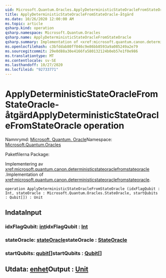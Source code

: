 ```yaml
---
uid: Microsoft.Quantum.Oracles.ApplyDeterministicStateOracleFromStateOracle
title: ApplyDeterministicStateOracleFromStateOracle-åtgärd
ms.date: 10/26/2020 12:00:00 AM
ms.topic: article
qsharp.kind: operation
qsharp.namespace: Microsoft.Quantum.Oracles
qsharp.name: ApplyDeterministicStateOracleFromStateOracle
qsharp.summary: Implementation of <xref:microsoft.quantum.canon.deterministicstateoraclefromstateoracle>.
ms.openlocfilehash: c3bfddab80ff046c9e86bb8593a9a085249a2e79
ms.sourcegitcommit: 29e0d88a30e4166fa580132124b0eb57e1f0e986
ms.translationtype: MT
ms.contentlocale: sv-SE
ms.lasthandoff: 10/27/2020
ms.locfileid: "92733771"
---
```

# <a name="applydeterministicstateoraclefromstateoracle-operation"></a><span data-ttu-id="aff57-102">ApplyDeterministicStateOracleFromStateOracle-åtgärd</span><span class="sxs-lookup"><span data-stu-id="aff57-102">ApplyDeterministicStateOracleFromStateOracle operation</span></span>

<span data-ttu-id="aff57-103">Namnrymd: [Microsoft. Quantum. Oracle](xref:Microsoft.Quantum.Oracles)</span><span class="sxs-lookup"><span data-stu-id="aff57-103">Namespace: [Microsoft.Quantum.Oracles](xref:Microsoft.Quantum.Oracles)</span></span>

<span data-ttu-id="aff57-104">Paketfilerna [](https://nuget.org/packages/)</span><span class="sxs-lookup"><span data-stu-id="aff57-104">Package: [](https://nuget.org/packages/)</span></span>


<span data-ttu-id="aff57-105">Implementering av <xref:microsoft.quantum.canon.deterministicstateoraclefromstateoracle> .</span><span class="sxs-lookup"><span data-stu-id="aff57-105">Implementation of <xref:microsoft.quantum.canon.deterministicstateoraclefromstateoracle>.</span></span>

```qsharp
operation ApplyDeterministicStateOracleFromStateOracle (idxFlagQubit : Int, stateOracle : Microsoft.Quantum.Oracles.StateOracle, startQubits : Qubit[]) : Unit
```


## <a name="input"></a><span data-ttu-id="aff57-106">Indata</span><span class="sxs-lookup"><span data-stu-id="aff57-106">Input</span></span>

### <a name="idxflagqubit--int"></a><span data-ttu-id="aff57-107">idxFlagQubit: [int](xref:microsoft.quantum.lang-ref.int)</span><span class="sxs-lookup"><span data-stu-id="aff57-107">idxFlagQubit : [Int](xref:microsoft.quantum.lang-ref.int)</span></span>




### <a name="stateoracle--stateoracle"></a><span data-ttu-id="aff57-108">stateOracle: [stateOracle](xref:Microsoft.Quantum.Oracles.StateOracle)</span><span class="sxs-lookup"><span data-stu-id="aff57-108">stateOracle : [StateOracle](xref:Microsoft.Quantum.Oracles.StateOracle)</span></span>




### <a name="startqubits--qubit"></a><span data-ttu-id="aff57-109">startQubits: [qubit](xref:microsoft.quantum.lang-ref.qubit)[]</span><span class="sxs-lookup"><span data-stu-id="aff57-109">startQubits : [Qubit](xref:microsoft.quantum.lang-ref.qubit)[]</span></span>





## <a name="output--unit"></a><span data-ttu-id="aff57-110">Utdata: [enhet](xref:microsoft.quantum.lang-ref.unit)</span><span class="sxs-lookup"><span data-stu-id="aff57-110">Output : [Unit](xref:microsoft.quantum.lang-ref.unit)</span></span>

